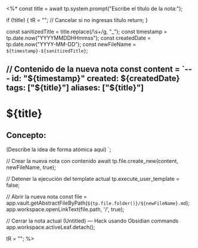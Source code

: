 <%*
const title = await tp.system.prompt("Escribe el título de la nota:");

if (!title) {
	tR = ""; // Cancelar si no ingresas título
	return;
}

const sanitizedTitle = title.replace(/\s+/g, "_");
const timestamp = tp.date.now("YYYYMMDDHHmmss");
const createdDate = tp.date.now("YYYY-MM-DD");
const newFileName = `${timestamp}-${sanitizedTitle}`;

// Contenido de la nueva nota
const content = `---
id: "${timestamp}"
created: ${createdDate}
tags: ["${title}"]
aliases: ["${title}"]
---
# ${title}

## Concepto:
(Describe la idea de forma atómica aquí)
`;

// Crear la nueva nota con contenido
await tp.file.create_new(content, newFileName, true);

// Detener la ejecución del template actual
tp.execute_user_template = false;

// Abrir la nueva nota
const file = app.vault.getAbstractFileByPath(`${tp.file.folder()}/${newFileName}.md`);
app.workspace.openLinkText(file.path, '/', true);

// Cerrar la nota actual (Untitled) — Hack usando Obsidian commands
app.workspace.activeLeaf.detach();

tR = "";
%>

